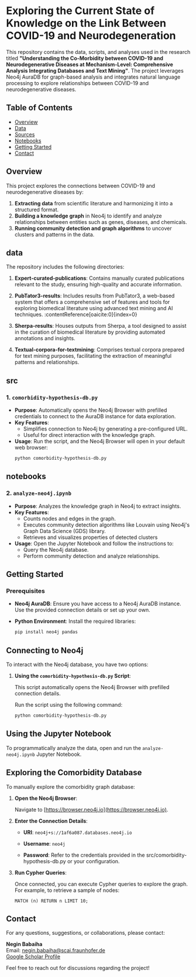 # Exploring the Current State of Knowledge on the Link Between COVID-19 and Neurodegeneration

This repository contains the data, scripts, and analyses used in the research titled **"Understanding the Co-Morbidity between COVID-19 and Neurodegenerative Diseases at Mechanism-Level: Comprehensive Analysis Integrating Databases and Text Mining"**. The project leverages Neo4j AuraDB for graph-based analysis and integrates natural language processing to explore relationships between COVID-19 and neurodegenerative diseases.

## Table of Contents
- [Overview](#overview)
- [Data](#data)
- [Sources](#src)
- [Notebooks](#notebooks)
- [Getting Started](#getting-started)
- [Contact](#contact)

## Overview
This project explores the connections between COVID-19 and neurodegenerative diseases by:
1. **Extracting data** from scientific literature and harmonizing it into a structured format.
2. **Building a knowledge graph** in Neo4j to identify and analyze relationships between entities such as genes, diseases, and chemicals.
3. **Running community detection and graph algorithms** to uncover clusters and patterns in the data.

## data
The repository includes the following directories:

1. **Expert-curated-publications**: Contains manually curated publications relevant to the study, ensuring high-quality and accurate information.

2. **PubTator3-results**: Includes results from PubTator3, a web-based system that offers a comprehensive set of features and tools for exploring biomedical literature using advanced text mining and AI techniques. :contentReference[oaicite:0]{index=0}

3. **Sherpa-results**: Houses outputs from Sherpa, a tool designed to assist in the curation of biomedical literature by providing automated annotations and insights.

4. **Textual-corpora-for-textmining**: Comprises textual corpora prepared for text mining purposes, facilitating the extraction of meaningful patterns and relationships.

## src

### 1. `comorbidity-hypothesis-db.py`
- **Purpose**: Automatically opens the Neo4j Browser with prefilled credentials to connect to the AuraDB instance for data exploration.
- **Key Features**:
  - Simplifies connection to Neo4j by generating a pre-configured URL.
  - Useful for direct interaction with the knowledge graph.
- **Usage**:
  Run the script, and the Neo4j Browser will open in your default web browser:
  ```bash
  python comorbidity-hypothesis-db.py

## notebooks

### 2. `analyze-neo4j.ipynb`
- **Purpose**: Analyzes the knowledge graph in Neo4j to extract insights.
- **Key Features**:
  - Counts nodes and edges in the graph.
  - Executes community detection algorithms like Louvain using Neo4j's Graph Data Science (GDS) library.
  - Retrieves and visualizes properties of detected clusters
- **Usage**:
  Open the Jupyter Notebook and follow the instructions to:
  - Query the Neo4j database.
  - Perform community detection and analyze relationships. 
## Getting Started

### Prerequisites

- **Neo4j AuraDB**: Ensure you have access to a Neo4j AuraDB instance. Use the provided connection details or set up your own.

- **Python Environment**: Install the required libraries:

  ```bash
  pip install neo4j pandas
## Connecting to Neo4j

To interact with the Neo4j database, you have two options:

1. **Using the `comorbidity-hypothesis-db.py` Script**:

   This script automatically opens the Neo4j Browser with prefilled connection details.

   Run the script using the following command:

   ```bash
   python comorbidity-hypothesis-db.py
## Using the Jupyter Notebook

To programmatically analyze the data, open and run the `analyze-neo4j.ipynb` Jupyter Notebook.

## Exploring the Comorbidity Database 

To manually explore the comorbidity graph database:

1. **Open the Neo4j Browser**:

   Navigate to [https://browser.neo4j.io](https://browser.neo4j.io).

2. **Enter the Connection Details**:

   - **URI**: `neo4j+s://1af6a087.databases.neo4j.io`

   - **Username**: `neo4j`

   - **Password**: Refer to the credentials provided in the src/comorbidity-hypothesis-db.py or your configuration.

3. **Run Cypher Queries**:

   Once connected, you can execute Cypher queries to explore the graph. For example, to retrieve a sample of nodes:

   ```cypher
   MATCH (n) RETURN n LIMIT 10;
## Contact

For any questions, suggestions, or collaborations, please contact:

**Negin Babaiha**  
Email: [negin.babaiha@scai.fraunhofer.de](mailto:negin.babaiha@scai.fraunhofer.de)  
[Google Scholar Profile](https://scholar.google.com/citations?user=OwT3AMQAAAAJ)

Feel free to reach out for discussions regarding the project!
